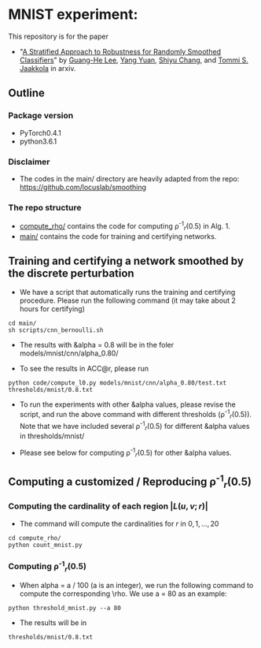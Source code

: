 # MNIST experiment:

This repository is for the paper

 * "[A Stratified Approach to Robustness for Randomly Smoothed Classifiers](https://arxiv.org/pdf/1906.04948.pdf)" by [Guang-He Lee](https://people.csail.mit.edu/guanghe/), [Yang Yuan](http://www.callowbird.com), [Shiyu Chang](http://people.csail.mit.edu/chang87/), and [Tommi S. Jaakkola](http://people.csail.mit.edu/tommi/) in arxiv.

## Outline 

### Package version 

 * PyTorch0.4.1
 * python3.6.1

### Disclaimer

 * The codes in the main/ directory are heavily adapted from the repo: https://github.com/locuslab/smoothing

### The repo structure

 * [compute_rho/](compute_rho) contains the code for computing &rho;<sup>-1</sup><sub>$r$</sub>$(0.5)$ in Alg. 1.
 * [main/](main) contains the code for training and certifying networks.

## Training and certifying a network smoothed by the discrete perturbation

 * We have a script that automatically runs the training and certifying procedure. Please run the following command (it may take about 2 hours for certifying)

```
cd main/
sh scripts/cnn_bernoulli.sh
```

 * The results with &alpha = 0.8 will be in the foler models/mnist/cnn/alpha_0.80/

 * To see the results in ACC@r, please run 

```
python code/compute_l0.py models/mnist/cnn/alpha_0.80/test.txt thresholds/mnist/0.8.txt 
```

 * To run the experiments with other &alpha values, please revise the script, and run the above command with different thresholds (&rho;<sup>-1</sup><sub>$r$</sub>$(0.5)$). Note that we have included several &rho;<sup>-1</sup><sub>$r$</sub>$(0.5)$ for different &alpha values in thresholds/mnist/

 * Please see below for computing &rho;<sup>-1</sup><sub>$r$</sub>$(0.5)$ for other &alpha values.

## Computing a customized / Reproducing &rho;<sup>-1</sup><sub>$r$</sub>$(0.5)$

### Computing the cardinality of each region $|L(u, v; r)|$

 * The command will compute the cardinalities for $r$ in ${0,1,...,20}$

```
cd compute_rho/
python count_mnist.py
``` 

### Computing &rho;<sup>-1</sup><sub>$r$</sub>$(0.5)$

 * When alpha = a / 100 (a is an integer), we run the following command to compute the corresponding \rho. We use a = 80 as an example:

```
python threshold_mnist.py --a 80
```

 * The results will be in 

```
thresholds/mnist/0.8.txt
```
